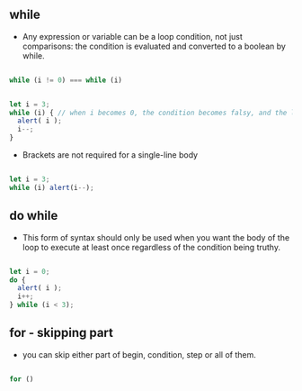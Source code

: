 ## while
* Any expression or variable can be a loop condition, not just comparisons: the condition is evaluated and converted to a boolean by while.

```js

while (i != 0) === while (i)

```

```js

let i = 3;
while (i) { // when i becomes 0, the condition becomes falsy, and the loop stops
  alert( i );
  i--;
}


```


* Brackets are not required for a single-line body


```js

let i = 3;
while (i) alert(i--);

```

## do while
* This form of syntax should only be used when you want the body of the loop to execute at least once regardless of the condition being truthy.

```js

let i = 0;
do {
  alert( i );
  i++;
} while (i < 3);


```

## for - skipping part

* you can skip either part of begin, condition, step or all of them.

```js

for ()

```
